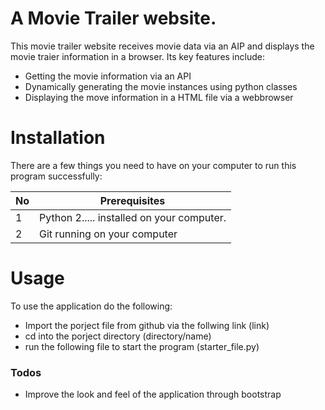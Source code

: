# A Movie Trailer website.

This movie trailer website receives movie data via an AIP and displays the movie traier information in a browser.
Its key features include:

- Getting the movie information via an API
- Dynamically generating the movie instances using python classes
- Displaying the move information in a HTML file via a webbrowser


# Installation

There are a few things you need to have on your computer to run this program successfully:


| No | Prerequisites |
| ------- | ------- |
| 1 | Python 2..... installed on your computer. |
| 2 | Git running on your computer |



# Usage

To use the application do the following:

- Import the porject file from github via the follwing link (link)
- cd into the porject directory (directory/name)
- run the following file to start the program (starter_file.py)


### Todos

- Improve the look and feel of the application through bootstrap


